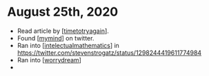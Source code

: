 # August 25th, 2020
- Read article by [[timetotryagain]].
- Found [[mymind]] on twitter.
- Ran into [[intelectualmathematics]] in https://twitter.com/stevenstrogatz/status/1298244419611774984
- Ran into [[worrydream]]
- 

[//begin]: # "Autogenerated link references for markdown compatibility"
[timetotryagain]: ../timetotryagain "Timetotryagain"
[mymind]: ../mymind "Mymind"
[intelectualmathematics]: ../intelectualmathematics "Intelectualmathematics"
[worrydream]: ../worrydream "Worrydream"
[//end]: # "Autogenerated link references"